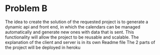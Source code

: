 # Problem B
The idea to create the solution of the requested project is to generate a dynamic api and front end, in which the calendars can be managed automatically and generate new ones with data that is sent. This functionality will allow the project to be reusable and scalable.
The explanation of the client and server is in its own Readme file
The 2 parts of the project will be deployed in heroku